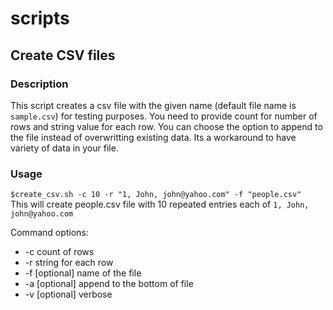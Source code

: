 # scripts
## Create CSV files
### Description
This script creates a csv file with the given name (default file name is `sample.csv`) for testing purposes. You need to provide count for number of rows and string value for each row. You can choose the option to append to the file instead of overwritting existing data. Its a workaround to have variety of data in your file.
### Usage
`$create_csv.sh -c 10 -r "1, John, john@yahoo.com" -f "people.csv"`  
This will create people.csv file with 10 repeated entries each of `1, John, john@yahoo.com`  
  
Command options:
*  -c             count of rows
*  -r             string for each row
*  -f [optional]  name of the file
*  -a [optional]  append to the bottom of file
*  -v [optional]  verbose

